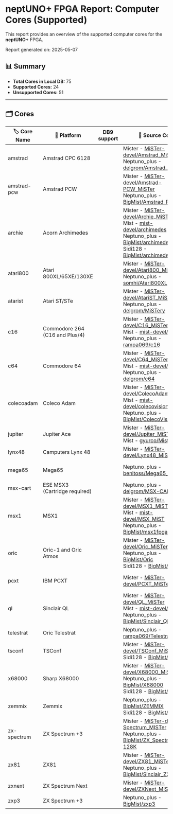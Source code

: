 # neptUNO+ FPGA Report: Computer Cores (Supported)

This report provides an overview of the supported computer cores for the **neptUNO+** FPGA.

Report generated on: 2025-05-07

## 📊 Summary

- **Total Cores in Local DB:** 75
- **Supported Cores:** 24
- **Unsupported Cores:** 51

---

## 🗂️ Cores

| 🏷️ **Core Name** | 📝 **Platform** | DB9 support | 🔗 **Source Code** | 🗂️ **Database** | 🗒️ **Notes** |
|-------------------|-----------------|-------------|--------------------|------------------|--------------|
| amstrad | Amstrad CPC 6128 |  | Mister - [MiSTer-devel/Amstrad_MiSTer](https://github.com/MiSTer-devel/Amstrad_MiSTer)<br>Neptuno_plus - [delgrom/Amstrad_MiST](https://github.com/delgrom/Amstrad_MiST) | Official_Distribution_MiSTer |  |
| amstrad-pcw | Amstrad PCW |  | Mister - [MiSTer-devel/Amstrad-PCW_MiSTer](https://github.com/MiSTer-devel/Amstrad-PCW_MiSTer)<br>Neptuno_plus - [BigMist/Amstrad_PCW](https://github.com/BigMist/Amstrad_PCW) | Official_Distribution_MiSTer |  |
| archie | Acorn Archimedes |  | Mister - [MiSTer-devel/Archie_MiSTer](https://github.com/MiSTer-devel/Archie_MiSTer)<br>Mist - [mist-devel/archimedes](https://github.com/mist-devel/archimedes)<br>Neptuno_plus - [BigMist/archimedes](https://github.com/BigMist/archimedes)<br>Sidi128 - [BigMist/archimedes](https://github.com/BigMist/archimedes) | Official_Distribution_MiSTer |  |
| atari800 | Atari 800XL/65XE/130XE |  | Mister - [MiSTer-devel/Atari800_MiSTer](https://github.com/MiSTer-devel/Atari800_MiSTer)<br>Neptuno_plus - [somhi/Atari800XL](https://github.com/somhi/Atari800XL) | Official_Distribution_MiSTer |  |
| atarist | Atari ST/STe |  | Mister - [MiSTer-devel/AtariST_MiSTer](https://github.com/MiSTer-devel/AtariST_MiSTer)<br>Neptuno_plus - [delgrom/MiSTery](https://github.com/delgrom/MiSTery) | Official_Distribution_MiSTer |  |
| c16 | Commodore 264 (C16 and Plus/4) |  | Mister - [MiSTer-devel/C16_MiSTer](https://github.com/MiSTer-devel/C16_MiSTer)<br>Mist - [mist-devel/c16](https://github.com/mist-devel/c16)<br>Neptuno_plus - [rampa069/c16](https://github.com/rampa069/c16) | Official_Distribution_MiSTer |  |
| c64 | Commodore 64 |  | Mister - [MiSTer-devel/C64_MiSTer](https://github.com/MiSTer-devel/C64_MiSTer)<br>Mist - [mist-devel/c64](https://github.com/mist-devel/c64)<br>Neptuno_plus - [delgrom/c64](https://github.com/delgrom/c64) | Official_Distribution_MiSTer |  |
| colecoadam | Coleco Adam |  | Mister - [MiSTer-devel/ColecoAdam_MiSTer](https://github.com/MiSTer-devel/ColecoAdam_MiSTer)<br>Mist - [mist-devel/colecovision_fpga](https://github.com/mist-devel/colecovision_fpga)<br>Neptuno_plus - [BigMist/ColecoVision](https://github.com/BigMist/ColecoVision) | Official_Distribution_MiSTer |  |
| jupiter | Jupiter Ace |  | Mister - [MiSTer-devel/Jupiter_MiSTer](https://github.com/MiSTer-devel/Jupiter_MiSTer)<br>Mist - [gyurco/Mist_FPGA](https://github.com/gyurco/Mist_FPGA/tree/master/Computer_MiST/Jupiter%20Cantab%20-%20JupiterACE_MiST) | Official_Distribution_MiSTer | Core neptUNO+ by Kyp069 |
| lynx48 | Camputers Lynx 48 |  | Mister - [MiSTer-devel/Lynx48_MiSTer](https://github.com/MiSTer-devel/Lynx48_MiSTer) | Official_Distribution_MiSTer |  |
| mega65 | Mega65 |  | Neptuno_plus - [benitoss/Mega65_Altera](https://github.com/benitoss/Mega65_Altera) |  | Core neptUNO+ by benitoss |
| msx-cart | ESE MSX3 (Cartridge required) |  | Neptuno_plus - [delgrom/MSX-CART](https://github.com/delgrom/MSX-CART) | BigMist |  |
| msx1 | MSX1 |  | Mister - [MiSTer-devel/MSX1_MiSTer](https://github.com/MiSTer-devel/MSX1_MiSTer)<br>Mist - [mist-devel/MSX_MiST](https://github.com/mist-devel/MSX_MiST)<br>Neptuno_plus - [BigMist/msx1fpga](https://github.com/BigMist/msx1fpga) | Official_Distribution_MiSTer | Ported by @rampa069 |
| oric | Oric-1 and Oric Atmos |  | Mister - [MiSTer-devel/Oric_MiSTer](https://github.com/MiSTer-devel/Oric_MiSTer)<br>Neptuno_plus - [BigMist/Oric](https://github.com/BigMist/Oric)<br>Sidi128 - [BigMist/Oric](https://github.com/BigMist/Oric) | Official_Distribution_MiSTer |  |
| pcxt | IBM PCXT |  | Mister - [MiSTer-devel/PCXT_MiSTer](https://github.com/MiSTer-devel/PCXT_MiSTer) | Official_Distribution_MiSTer | neptUNO+ deMiSTified by Somhi |
| ql | Sinclair QL |  | Mister - [MiSTer-devel/QL_MiSTer](https://github.com/MiSTer-devel/QL_MiSTer)<br>Mist - [mist-devel/ql](https://github.com/mist-devel/ql)<br>Neptuno_plus - [BigMist/Sinclair_QL](https://github.com/BigMist/Sinclair_QL) | Official_Distribution_MiSTer |  |
| telestrat | Oric Telestrat |  | Neptuno_plus - [rampa069/Telestrat_MiSTer](https://github.com/rampa069/Telestrat_MiSTer) | BigMist | Ported by @rampa069 |
| tsconf | TSConf |  | Mister - [MiSTer-devel/TSConf_MiSTer](https://github.com/MiSTer-devel/TSConf_MiSTer)<br>Sidi128 - [BigMist/TSConf](https://github.com/BigMist/TSConf) | Official_Distribution_MiSTer | neptUNO+ ported by @red_corvette |
| x68000 | Sharp X68000 |  | Mister - [MiSTer-devel/X68000_MiSTer](https://github.com/MiSTer-devel/X68000_MiSTer)<br>Neptuno_plus - [BigMist/X68000](https://github.com/BigMist/X68000)<br>Sidi128 - [BigMist/X68000](https://github.com/BigMist/X68000) | Official_Distribution_MiSTer |  |
| zemmix | Zemmix |  | Neptuno_plus - [BigMist/ZEMMIX](https://github.com/BigMist/ZEMMIX)<br>Sidi128 - [BigMist/ZEMMIX](https://github.com/BigMist/ZEMMIX) | BigMist |  |
| zx-spectrum | ZX Spectrum +3 |  | Mister - [MiSTer-devel/ZX-Spectrum_MISTer](https://github.com/MiSTer-devel/ZX-Spectrum_MISTer)<br>Neptuno_plus - [BigMist/ZX_Spectrum-128K](https://github.com/BigMist/ZX_Spectrum-128K) | Official_Distribution_MiSTer | ported by @delgrom |
| zx81 | ZX81 |  | Mister - [MiSTer-devel/ZX81_MiSTer](https://github.com/MiSTer-devel/ZX81_MiSTer)<br>Neptuno_plus - [BigMist/Sinclair_ZX8X](https://github.com/BigMist/Sinclair_ZX8X) | Official_Distribution_MiSTer |  |
| zxnext | ZX Spectrum Next |  | Mister - [MiSTer-devel/ZXNext_MISTer](https://github.com/MiSTer-devel/ZXNext_MISTer) | Official_Distribution_MiSTer | ported by @delgrom |
| zxp3 | ZX Spectrum +3 |  | Neptuno_plus - [BigMist/zxp3](https://github.com/BigMist/zxp3) | BigMist |  |